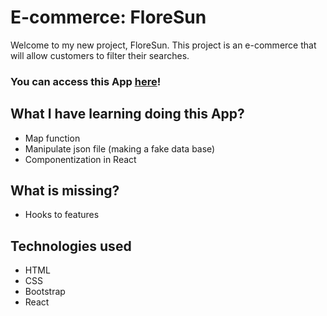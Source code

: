 
# E-commerce: FloreSun

Welcome to my new project, FloreSun. This project is an e-commerce that will allow customers to filter their searches.

### You can access this App [here](https://splendid-sunshine-a12021.netlify.app/)!

## What I have learning doing this App?

- Map function
- Manipulate json file (making a fake data base)
- Componentization in React

## What is missing?

- Hooks to features

## Technologies used

- HTML
- CSS
- Bootstrap
- React